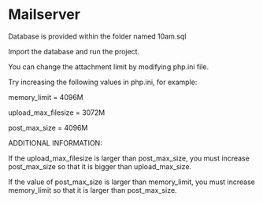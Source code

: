 # Mailserver
Database is provided within the folder named 10am.sql

Import the database and run the project.

You can change the attachment limit by modifying php.ini file.

Try increasing the following values in php.ini, for example:


memory_limit = 4096M

upload_max_filesize = 3072M

post_max_size = 4096M

ADDITIONAL INFORMATION:

If the upload_max_filesize is larger than post_max_size, you must increase post_max_size so that it is bigger than upload_max_size.

If the value of post_max_size is larger than memory_limit, you must increase memory_limit so that it is larger than post_max_size.
